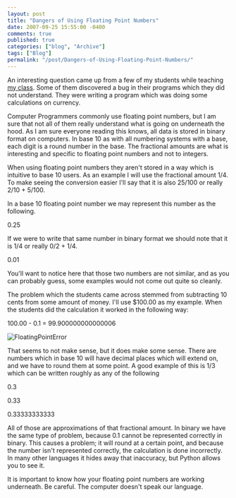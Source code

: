 ```yaml
---
layout: post
title: "Dangers of Using Floating Point Numbers"
date: 2007-09-25 15:55:00 -0400
comments: true
published: true
categories: ["blog", "Archive"]
tags: ["Blog"]
permalink: "/post/Dangers-of-Using-Floating-Point-Numbers/"
---
```

<!-- more -->



<p>An interesting question came up from a few of my students while teaching <a href="http://aspadvice.com/blogs/name/archive/2007/09/25/Teaching-Introduction-to-Computer-Programming.aspx">my class</a>. Some of them discovered a bug in their programs which they did not understand. They were writing a program which was doing some calculations on currency.</p>
<p>Computer Programmers commonly use floating point numbers, but I am sure that not all of them really understand what is going on underneath the hood. As I am sure everyone reading this knows, all data is stored in binary format on computers. In base 10 as with all numbering systems with a base, each digit is a round number in the base. The fractional amounts are what is interesting and specific to floating point numbers and not to integers.</p>
<p>When using floating point numbers they aren't stored in a way which is intuitive to base 10 users. As an example I will use the fractional amount 1/4. To make seeing the conversion easier I'll say that it is also 25/100 or really 2/10 + 5/100.</p>
<p>In a base 10 floating point number we may represent this number as the following.</p>
<p>0.25</p>
<p>If we were to write that same number in binary format we should note that it is 1/4 or really 0/2 + 1/4.</p>
<p>0.01</p>
<p>You'll want to notice here that those two numbers are not similar, and as you can probably guess, some examples would not come out quite so cleanly.</p>
<p>The problem which the students came across stemmed from subtracting&nbsp;10 cents&nbsp;from some amount of money. I'll use $100.00 as my example. When the students did the calculation it worked in the following way:</p>
<p>100.00 - 0.1 = 99.900000000000006</p>
<p><img src="http://static.flickr.com/1088/1452877225_08cf99c95b.jpg" border="0" alt="FloatingPointError" /></p>
<p>That seems to not make sense, but it does make some sense. There are numbers which in base 10 will have decimal places which will extend on, and we have to round them at some point. A good example of this is 1/3 which can be written roughly as any of the following</p>
<p>0.3</p>
<p>0.33</p>
<p>0.33333333333</p>
<p>All of those are approximations of that fractional amount. In binary we have the same type of problem, because 0.1 cannot be represented correctly in binary.&nbsp;This causes a problem; it will round at a certain point, and because the number isn't represented correctly, the calculation is done incorrectly. In many other languages it hides away that inaccuracy, but Python allows you to see it.</p>
<p>It is important to know how your floating point numbers are working underneath. Be careful. The computer doesn't speak our language.</p>
